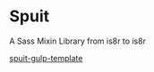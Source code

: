 Spuit
==============

A Sass Mixin Library from is8r to is8r

[spuit-gulp-template](https://github.com/is8r/spuit-gulp-template)
